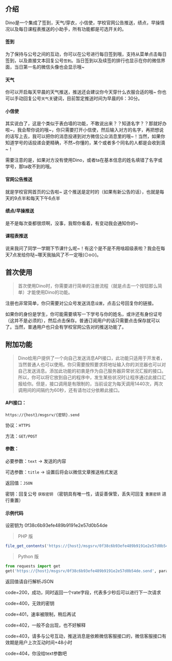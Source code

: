 ## 介绍

Dino是一个集成了签到，天气/穿衣，小信使，学校官网公告推送，绩点，早操情况以及每日课程表推送的小助手，所有功能都是可选开关的。


#### 签到
为了保持与公号之间的互动，你可以在公号进行每日签到哦，支持从菜单点击每日签到，以及直接文本回复公号`签到`。当日签到以及续签的排行也显示在你的微信界面，当日第一名的微信头像也会显示哦~

#### 天气
你可以开启每天早晨的天气推送，推送还会建议你今天穿什么衣服合适的哦~ 你也可以手动回复公号`天气`关键词，目前暂定推送时间为早晨的6：30分。

#### 小信使
其实说白了，这是个类似于表白墙的功能，不敢说出来？？知道名字？？那就好办啦~，我会帮你说的哦~，你只需要打开小信使，然后输入对方的名字，再把想说的话写上去，我可以把你的消息投递到对方微信公众消息里的哦~！当然，如果你知道学号的话投递会更精确，不然~你懂的，某个或者多个同名的人都是会收到滴~！

需要注意的是，如果对方没有使用Dino，或者ta在基本信息的姓名填错了名字或学号，那ta收不到的哦。


#### 官网公告推送
就是学校官网首页的公告啦~ 这个推送是定时的（如果有新公告的话），也就是每天的9点半和每天下午6点半


#### 绩点/早操推送
是不是每次查都很烦啊，没事，我帮你看着，有变动我会通知你的~


#### 课程表推送
说来我问了同学一学期下节课什么呢~！有这个是不是不用啥超级表啦？我会在每天7点发给你哒~哪天我抽风了不一定哦(⊙o⊙)。



## 首次使用

> 首次使用Dino时，你需要进行简单的注册流程（就是点击一个按钮那么简单）才能使用Dino的功能。

注册也非常简单，你只需要对公众号发送消息`设置`，点击公号回复你的链接。

如果你的身份是学生，你可能需要填写一下学号与你的姓名，或许还有身份证号（这并不是必须的），然后点击保存。普通订阅用户的话只需要点击保存就可以了。当然，普通用户也只会有学校官网公告对的推送功能了。


## 附加功能


> Dino给用户提供了一个向自己发送消息API接口，此功能只适用于开发者，当然普通人也可以使用。你只需要按照要求将地址输入你的浏览器也可以对自己发送消息。添加此功能的初衷是作为自己服务器异常状况汇报的接口。所以，你可以将它放到自己的程序中，发生某些状况时让程序通过此接口汇报给你。但是，接口调用是有限制的，当前设定为每天调用1440次，两次调用间的间隔约为60秒，还有请勿过分依赖此接口。


#### API接口：

`https://{host}/msgsrv/{密钥}.send`

协议：`HTTPS`

方法：`GET/POST`

#### 参数：
必要参数：`text` -> 发送的内容

可选参数：`title` -> 设置后将会以微信文章推送格式发送

返回值：`JSON`

密钥：回复公号 `获取密钥` （密钥具有唯一性，请妥善保管，丢失可回复 `重置密钥` 进行重置）


#### 示例代码

设密钥为 0f38c6b93efe489b9191e2e57d0b54de

> PHP 版
``` php
file_get_contents('https://{host}/msgsrv/0f38c6b93efe489b9191e2e57d0b54de.send?text='.urlencode('你好啊~'));
```

> Python 版
``` python
from requests import get
get('https://{host}/msgsrv/0f38c6b93efe489b9191e2e57d0b54de.send', params={"text": "你好啊~"})
```

返回值请自行解析JSON

code=200，成功，同时返回一个rate字段，代表多少秒后可以进行下一次请求

code=400，无效的密钥

code=401，速率被限制，稍后再试

code=402，一般不会出现，也不好解释

code=403，请多与公号互动，推送消息是依赖微信客服接口的，微信客服接口有效期是用户上次互动时间+48小时

code=404，你没给text参数吧
